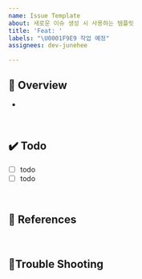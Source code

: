 ```yaml
---
name: Issue Template
about: 새로운 이슈 생성 시 사용하는 템플릿
title: 'Feat: '
labels: "\U0001F9E9 작업 예정"
assignees: dev-junehee

---
```


##  📌 Overview
-   

<br />

## ✔️ Todo
- [ ] todo
- [ ] todo

<br />

## 🔗 References
<!-- 없을시 삭제 -->

<br />

## 🧯Trouble Shooting
<!-- 없을시 삭제 -->

